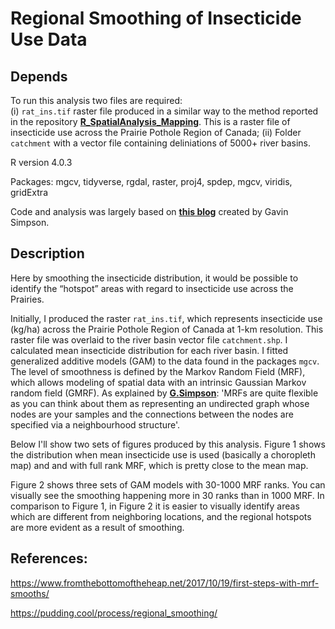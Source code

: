 # Regional Smoothing of Insecticide Use Data


## Depends

To run this analysis two files are required:  
(i) `rat_ins.tif` raster file produced in a similar way to the method reported in the repository **[R_SpatialAnalysis_Mapping](https://github.com/eginamalaj/R_SpatialAnalysis_Mapping)**. This is a raster file of insecticide use across the Prairie Pothole Region of Canada;
(ii) Folder `catchment` with a vector file containing deliniations of 5000+ river basins. 

R version 4.0.3

Packages: mgcv, tidyverse, rgdal, raster, proj4, spdep, mgcv, viridis, gridExtra

Code and analysis was largely based on **[this blog](https://fromthebottomoftheheap.net/2017/10/19/first-steps-with-mrf-smooths/)** created by Gavin Simpson.

## Description

Here by smoothing the insecticide distribution, it would be possible to identify the “hotspot” areas with regard to insecticide use across the Prairies.

Initially, I produced the raster `rat_ins.tif`, which represents insecticide use (kg/ha) across the Prairie Pothole Region of Canada at 1-km resolution. This raster file was overlaid to the river basin vector file `catchment.shp`. I calculated mean insecticide distribution for each river basin. I fitted generalized additive models (GAM) to the data found in the packages `mgcv`. The level of smoothness is defined by the Markov Random Field (MRF), which allows modeling of spatial data with an intrinsic  Gaussian Markov random field (GMRF). As explained by **[G.Simpson](https://fromthebottomoftheheap.net/2017/10/19/first-steps-with-mrf-smooths/)**: 'MRFs are quite flexible as you can think about them as representing an undirected graph whose nodes are your samples and the connections between the nodes are specified via a neighbourhood structure'.


Below I'll show two sets of figures produced by this analysis. Figure 1 shows the distribution when mean insecticide use is used (basically a choropleth map) and and with full rank MRF, which is pretty close to the mean map.


Figure 2 shows three sets of GAM models with 30-1000 MRF ranks. You can visually see the smoothing happening more in 30 ranks than in 1000 MRF. In comparison to Figure 1, in Figure 2 it is easier to visually identify areas which are different from neighboring locations, and the regional hotspots are more evident as a result of smoothing. 


## References: 
https://www.fromthebottomoftheheap.net/2017/10/19/first-steps-with-mrf-smooths/

https://pudding.cool/process/regional_smoothing/